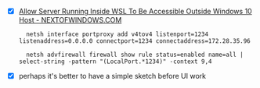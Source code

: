 - [x] [Allow Server Running Inside WSL To Be Accessible Outside Windows 10 Host - NEXTOFWINDOWS.COM](https://www.nextofwindows.com/allow-server-running-inside-wsl-to-be-accessible-outside-windows-10-host)

		netsh interface portproxy add v4tov4 listenport=1234 listenaddress=0.0.0.0 connectport=1234 connectaddress=172.28.35.96
				
		netsh advfirewall firewall show rule status=enabled name=all | select-string -pattern "(LocalPort.*1234)" -context 9,4

- [x] perhaps it's better to have a simple sketch before UI work